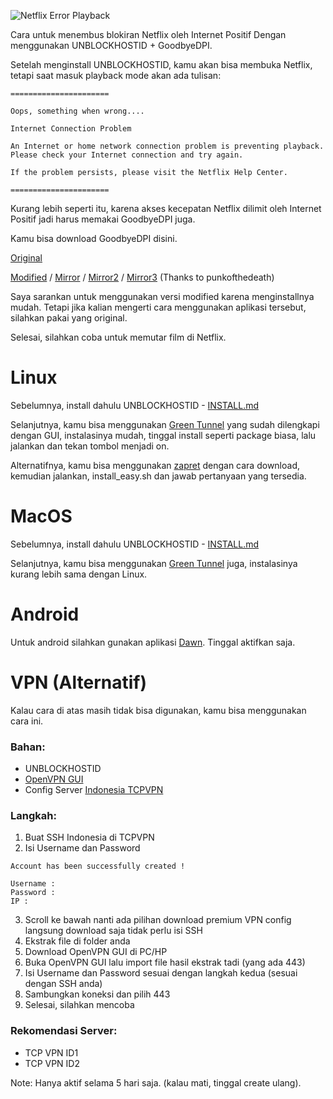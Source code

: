 ![Netflix Error Playback](https://www.ghacks.net/wp-content/uploads/2016/02/netflix-error-unblocker.jpg)

Cara untuk menembus blokiran Netflix oleh Internet Positif Dengan menggunakan UNBLOCKHOSTID + GoodbyeDPI.

Setelah menginstall UNBLOCKHOSTID, kamu akan bisa membuka Netflix, tetapi saat masuk playback mode akan ada tulisan:

    ======================

    Oops, something when wrong....

    Internet Connection Problem

    An Internet or home network connection problem is preventing playback. Please check your Internet connection and try again.

    If the problem persists, please visit the Netflix Help Center.

    ======================

Kurang lebih seperti itu, karena akses kecepatan Netflix dilimit oleh Internet Positif jadi harus memakai GoodbyeDPI juga.

Kamu bisa download GoodbyeDPI disini.

[Original](https://github.com/ValdikSS/GoodbyeDPI)

[Modified](https://files.catbox.moe/54sx6d.zip) / [Mirror](https://filebin.ca/4jivtUll4uI3/goodbyedpi-0.1.5rc1.zip) / [Mirror2](https://bin.jvnv.net/file/YuJJa/goodbyedpi-0.1.5rc1.zip) / [Mirror3](https://upload.vinahost.vn/YHIyh/goodbyedpi-0.1.5rc1.zip) (Thanks to punkofthedeath)

Saya sarankan untuk menggunakan versi modified karena menginstallnya mudah. Tetapi jika kalian mengerti cara menggunakan aplikasi tersebut, silahkan pakai yang original.

Selesai, silahkan coba untuk memutar film di Netflix.


# Linux

Sebelumnya, install dahulu UNBLOCKHOSTID - [INSTALL.md](https://github.com/gvoze32/unblockhostid/blob/master/INSTALL.md#linux--bsd--macos)

Selanjutnya, kamu bisa menggunakan [Green Tunnel](https://github.com/SadeghHayeri/GreenTunnel) yang sudah dilengkapi dengan GUI, instalasinya mudah, tinggal install seperti package biasa, lalu jalankan dan tekan tombol menjadi on.

Alternatifnya, kamu bisa menggunakan [zapret](https://github.com/bol-van/zapret) dengan cara download, kemudian jalankan, install_easy.sh dan jawab pertanyaan yang tersedia.

# MacOS

Sebelumnya, install dahulu UNBLOCKHOSTID - [INSTALL.md](https://github.com/gvoze32/unblockhostid/blob/master/INSTALL.md#linux--bsd--macos)

Selanjutnya, kamu bisa menggunakan [Green Tunnel](https://github.com/SadeghHayeri/GreenTunnel) juga, instalasinya kurang lebih sama dengan Linux.

# Android

Untuk android silahkan gunakan aplikasi [Dawn](https://play.google.com/store/apps/details?id=com.wktkf.dawn). Tinggal aktifkan saja.

# VPN (Alternatif)

Kalau cara di atas masih tidak bisa digunakan, kamu bisa menggunakan cara ini.

### Bahan:
- UNBLOCKHOSTID
- [OpenVPN GUI](https://openvpn.net/community-downloads)
- Config Server [Indonesia TCPVPN](https://www.tcpvpn.com/vpn-server-indonesia)

### Langkah:
1. Buat SSH Indonesia di TCPVPN
2. Isi Username dan Password

```
Account has been successfully created !

Username :
Password :
IP :
```

3. Scroll ke bawah nanti ada pilihan download premium VPN config langsung download saja tidak perlu isi SSH
4. Ekstrak file di folder anda
5. Download OpenVPN GUI di PC/HP
6. Buka OpenVPN GUI lalu import file hasil ekstrak tadi (yang ada 443)
7. Isi Username dan Password sesuai dengan langkah kedua (sesuai dengan SSH anda)
8. Sambungkan koneksi dan pilih 443
9. Selesai, silahkan mencoba 

### Rekomendasi Server:
- TCP VPN ID1
- TCP VPN ID2

Note: Hanya aktif selama 5 hari saja. (kalau mati, tinggal create ulang).
